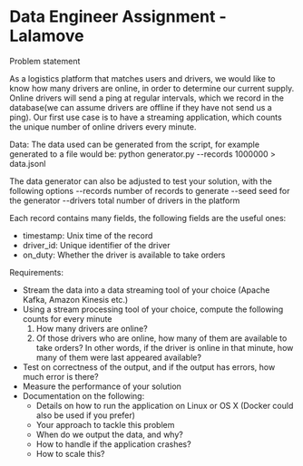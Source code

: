 # Data Engineer Assignment - Lalamove

Problem statement 

As a logistics platform that matches users and drivers, we would like to know how many drivers are online, in order to determine our current supply. Online drivers will send a ping at regular intervals, which we record in the database(we can assume drivers are offline if they have not send us a ping). Our first use case is to have a streaming application, which counts the unique number of online drivers every minute.

Data:
The data used can be generated from the script, for example generated to a file would be:
python generator.py --records 1000000 > data.jsonl

The data generator can also be adjusted to test your solution, with the following options
--records number of records to generate
--seed seed for the generator
--drivers total number of drivers in the platform  

Each record contains many fields, the following fields are the useful ones:
- timestamp: Unix time of the record
- driver_id: Unique identifier of the driver
- on_duty: Whether the driver is available to take orders

Requirements:
- Stream the data into a data streaming tool of your choice (Apache Kafka, Amazon Kinesis etc.)
- Using a stream processing tool of your choice, compute the following counts for every minute
    1. How many drivers are online?
    2. Of those drivers who are online, how many of them are available to take orders? In other words, if the driver is online in that minute, how many of them were last appeared available?
- Test on correctness of the output, and if the output has errors, how much error is there?
- Measure the performance of your solution
- Documentation on the following:
    - Details on how to run the application on Linux or OS X (Docker could also be used if you prefer)
    - Your approach to tackle this problem
    - When do we output the data, and why?
    - How to handle if the application crashes?
    - How to scale this?
